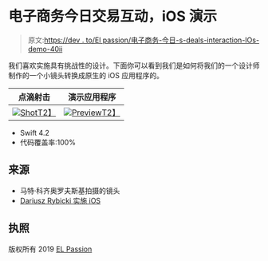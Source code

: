 # 电子商务今日交易互动，iOS 演示

> 原文:[https://dev . to/El passion/电子商务-今日-s-deals-interaction-IOs-demo-40ii](https://dev.to/elpassion/e-commerce-today-s-deals-interaction-ios-demo-40ii)

我们喜欢实施具有挑战性的设计。下面你可以看到我们是如何将我们的一个设计师制作的一个小镜头转换成原生的 iOS 应用程序的。

| 点滴射击 | 演示应用程序 |
| --- | --- |
| [![Shot](../Images/a82e6fb892f341ab5b838dac2e53097c.png)T2】](https://dribbble.com/shots/3116611-E-commerce-Today-s-deals-interaction) | [![Preview](../Images/2a16ce6ff2f27be1e1a9bab7d09e39e1.png)T2】](https://github.com/elpassion/ecommerce-ios-demo) |

*   Swift 4.2
*   代码覆盖率:100%

## [](#source)来源

*   马特·科齐奥罗夫斯基拍摄的镜头
*   [Dariusz Rybicki 实施 iOS](https://github.com/elpassion/ecommerce-ios-demo)

## [](#license)执照

版权所有 2019 [EL Passion](https://www.elpassion.com)